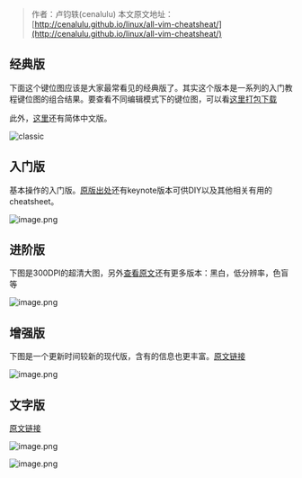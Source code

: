 > 作者：卢钧轶(cenalulu) 本文原文地址：[http://cenalulu.github.io/linux/all-vim-cheatsheat/](http://cenalulu.github.io/linux/all-vim-cheatsheat/)

## 经典版

下面这个键位图应该是大家最常看见的经典版了。其实这个版本是一系列的入门教程键位图的组合结果。要查看不同编辑模式下的键位图，可以看[这里打包下载](http://www.viemu.com/a_vi_vim_graphical_cheat_sheet_tutorial.html)

此外，[这里](http://blog.ngedit.com/vi-vim-cheat-sheet-sch.gif)还有简体中文版。

![classic](http://upload-images.jianshu.io/upload_images/3101171-07782aba6233a1c2.gif?imageMogr2/auto-orient/strip)

## 入门版

基本操作的入门版。[原版出处](https://github.com/ahrencode/Miscellaneous)还有keynote版本可供DIY以及其他相关有用的cheatsheet。

![image.png](http://upload-images.jianshu.io/upload_images/3101171-bb0d3d5bb39ff0d5.png?imageMogr2/auto-orient/strip%7CimageView2/2/w/1240)

## 进阶版

下图是300DPI的超清大图，另外[查看原文](http://michael.peopleofhonoronly.com/vim/)还有更多版本：黑白，低分辨率，色盲等

![image.png](http://upload-images.jianshu.io/upload_images/3101171-b80107fa38427f41.png?imageMogr2/auto-orient/strip%7CimageView2/2/w/1240)

## 增强版

下图是一个更新时间较新的现代版，含有的信息也更丰富。[原文链接](http://vimcheatsheet.com/)

![image.png](http://upload-images.jianshu.io/upload_images/3101171-4ec3a6bf269ff714.png?imageMogr2/auto-orient/strip%7CimageView2/2/w/1240)

## 文字版

[原文链接](http://tnerual.eriogerg.free.fr/vimqrc.pdf)

![image.png](http://upload-images.jianshu.io/upload_images/3101171-d6a063abdc7dac81.png?imageMogr2/auto-orient/strip%7CimageView2/2/w/1240)

![image.png](http://upload-images.jianshu.io/upload_images/3101171-a9923bf42ec0af89.png?imageMogr2/auto-orient/strip%7CimageView2/2/w/1240)
